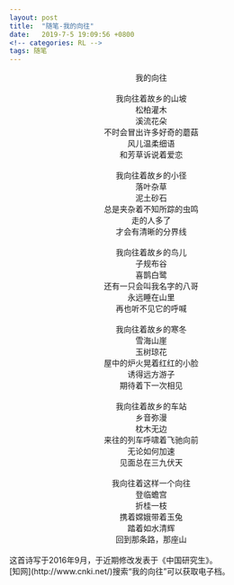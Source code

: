 ```yaml
---
layout: post
title:  "随笔-我的向往"
date:   2019-7-5 19:09:56 +0800
<!-- categories: RL -->
tags: 随笔
---
```


<center>我的向往</center>
<br/>
<center>我向往着故乡的山坡</center>
<center>松柏灌木</center>
<center>溪流花朵</center>
<center>不时会冒出许多好奇的蘑菇</center>
<center>风儿温柔细语</center>
<center>和芳草诉说着爱恋</center>
<br/>
<center>我向往着故乡的小径</center>
<center>落叶杂草</center>
<center>泥土砂石</center>
<center>总是夹杂着不知所踪的虫鸣</center>
<center>走的人多了</center>
<center>才会有清晰的分界线</center>
<br/>
<center>我向往着故乡的鸟儿</center>
<center>子规布谷</center>
<center>喜鹊白鹭</center>
<center>还有一只会叫我名字的八哥</center>
<center>永远睡在山里</center>
<center>再也听不见它的呼喊</center>
<br/>
<center>我向往着故乡的寒冬</center>
<center>雪海山崖</center>
<center>玉树琼花</center>
<center>屋中的炉火晃着红红的小脸</center>
<center>诱得远方游子</center>
<center>期待着下一次相见</center>
<br/>
<center>我向往着故乡的车站</center>
<center>乡音弥漫</center>
<center>枕木无边</center>
<center>来往的列车呼啸着飞驰向前</center>
<center>无论如何加速</center>
<center>见面总在三九伏天</center>
<br/>
<center>我向往着这样一个向往</center>
<center>登临蟾宫</center>
<center>折桂一枝</center>
<center>携着嫦娥带着玉兔</center>
<center>踏着如水清辉</center>
<center>回到那条路，那座山</center>
<br/>
这首诗写于2016年9月，于近期修改发表于《中国研究生》。
<br/>
[知网](http://www.cnki.net/)搜索“我的向往”可以获取电子档。